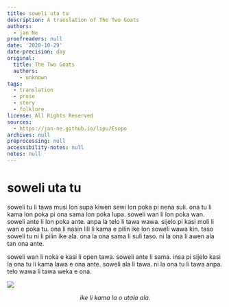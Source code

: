 ```yaml
---
title: soweli uta tu
description: A translation of The Two Goats
authors:
  - jan Ne
proofreaders: null
date: '2020-10-29'
date-precision: day
original:
  title: The Two Goats
  authors:
    - unknown
tags:
  - translation
  - prose
  - story
  - folklore
license: All Rights Reserved
sources:
  - https://jan-ne.github.io/lipu/Esopo
archives: null
preprocessing: null
accessibility-notes: null
notes: null
---
```


# soweli uta tu

soweli tu li tawa musi lon supa kiwen sewi lon poka pi nena suli. ona tu li kama lon poka pi ona sama lon poka lupa. soweli wan li lon poka wan. soweli ante li lon poka ante. anpa la telo li tawa wawa. sijelo pi kasi moli li wan e poka tu. ona li nasin lili li kama e pilin ike lon soweli wawa kin. taso soweli tu ni li pilin ike ala. ona la ona sama li suli taso. ni la ona li awen ala tan ona ante.

soweli wan li noka e kasi li open tawa. soweli ante li sama. insa pi sijelo kasi la ona tu li kama lawa e ona ante. soweli ala li tawa. ni la ona tu li tawa anpa. telo wawa li tawa weka e ona.

![](https://jan-ne.github.io/lipu/Esopo/soweli_utala_tu.jpg)

*<p style="text-align: center;">ike li kama la o utala ala. </p>*